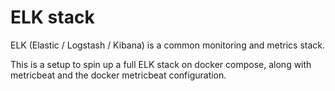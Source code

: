 # ELK stack

ELK (Elastic / Logstash / Kibana) is a common monitoring and metrics stack.

This is a setup to spin up a full ELK stack on docker compose, along with metricbeat and the docker metricbeat configuration.
